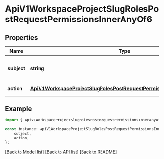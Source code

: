 # ApiV1WorkspaceProjectSlugRolesPostRequestPermissionsInnerAnyOf6


## Properties

Name | Type | Description | Notes
------------ | ------------- | ------------- | -------------
**subject** | **string** | The entity this permission pertains to. | [default to undefined]
**action** | [**ApiV1WorkspaceProjectSlugRolesPostRequestPermissionsInnerAnyOf6Action**](ApiV1WorkspaceProjectSlugRolesPostRequestPermissionsInnerAnyOf6Action.md) |  | [default to undefined]

## Example

```typescript
import { ApiV1WorkspaceProjectSlugRolesPostRequestPermissionsInnerAnyOf6 } from './api';

const instance: ApiV1WorkspaceProjectSlugRolesPostRequestPermissionsInnerAnyOf6 = {
    subject,
    action,
};
```

[[Back to Model list]](../README.md#documentation-for-models) [[Back to API list]](../README.md#documentation-for-api-endpoints) [[Back to README]](../README.md)
